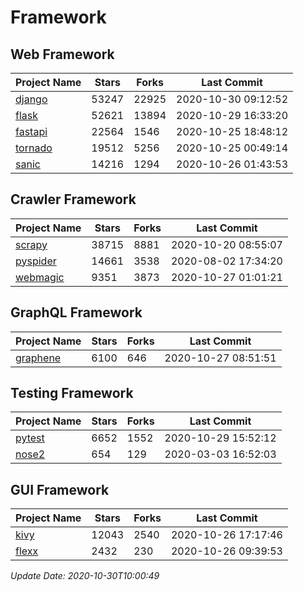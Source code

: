 # Framework

## Web Framework
| Project Name | Stars | Forks | Last Commit |
| ------------ | ----- | ----- | ----------- |
| [django](https://github.com/django/django) | 53247 | 22925 | 2020-10-30 09:12:52 |
| [flask](https://github.com/pallets/flask) | 52621 | 13894 | 2020-10-29 16:33:20 |
| [fastapi](https://github.com/tiangolo/fastapi) | 22564 | 1546 | 2020-10-25 18:48:12 |
| [tornado](https://github.com/tornadoweb/tornado) | 19512 | 5256 | 2020-10-25 00:49:14 |
| [sanic](https://github.com/huge-success/sanic) | 14216 | 1294 | 2020-10-26 01:43:53 |

## Crawler Framework
| Project Name | Stars | Forks | Last Commit |
| ------------ | ----- | ----- | ----------- |
| [scrapy](https://github.com/scrapy/scrapy) | 38715 | 8881 | 2020-10-20 08:55:07 |
| [pyspider](https://github.com/binux/pyspider) | 14661 | 3538 | 2020-08-02 17:34:20 |
| [webmagic](https://github.com/code4craft/webmagic) | 9351 | 3873 | 2020-10-27 01:01:21 |

## GraphQL Framework
| Project Name | Stars | Forks | Last Commit |
| ------------ | ----- | ----- | ----------- |
| [graphene](https://github.com/graphql-python/graphene) | 6100 | 646 | 2020-10-27 08:51:51 |

## Testing Framework
| Project Name | Stars | Forks | Last Commit |
| ------------ | ----- | ----- | ----------- |
| [pytest](https://github.com/pytest-dev/pytest) | 6652 | 1552 | 2020-10-29 15:52:12 |
| [nose2](https://github.com/nose-devs/nose2) | 654 | 129 | 2020-03-03 16:52:03 |

## GUI Framework
| Project Name | Stars | Forks | Last Commit |
| ------------ | ----- | ----- | ----------- |
| [kivy](https://github.com/kivy/kivy) | 12043 | 2540 | 2020-10-26 17:17:46 |
| [flexx](https://github.com/flexxui/flexx) | 2432 | 230 | 2020-10-26 09:39:53 |

*Update Date: 2020-10-30T10:00:49*